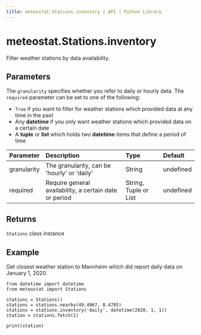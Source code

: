```yaml
---
title: meteostat.Stations.inventory | API | Python Library
---
```


# meteostat.Stations.inventory

Filter weather stations by data availability.

## Parameters

The `granularity` specifies whether you refer to daily or hourly data. The `required` parameter can be set to one of the following:

* `True` if you want to filter for weather stations which provided data at any time in the past
* Any **datetime** if you only want weather stations which provided data on a certain date
* A **tuple** or **list** which holds two **datetime** items that define a period of time

| **Parameter** | **Description**                                        | **Type**              | **Default** |
|:--------------|:-------------------------------------------------------|:----------------------|:------------|
| granularity   | The granularity, can be 'hourly' or 'daily'            | String                | undefined   |
| required      | Require general availability, a certain date or period | String, Tuple or List | undefined   |

## Returns

`Stations` class instance

## Example

Get closest weather station to Mannheim which did report daily data on January 1, 2020.

```python{6}
from datetime import datetime
from meteostat import Stations

stations = Stations()
stations = stations.nearby(49.4967, 8.4795)
stations = stations.inventory('daily', datetime(2020, 1, 1))
station = stations.fetch(1)

print(station)
```

